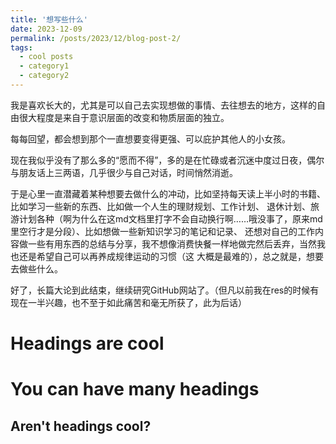 ```yaml
---
title: '想写些什么'
date: 2023-12-09
permalink: /posts/2023/12/blog-post-2/
tags:
  - cool posts
  - category1
  - category2
---
```


我是喜欢长大的，尤其是可以自己去实现想做的事情、去往想去的地方，这样的自由很大程度是来自于意识层面的改变和物质层面的独立。

每每回望，都会想到那个一直想要变得更强、可以庇护其他人的小女孩。

现在我似乎没有了那么多的“愿而不得”，多的是在忙碌或者沉迷中度过日夜，偶尔与朋友话上三两语，几乎很少与自己对话，时间悄然消逝。

于是心里一直潜藏着某种想要去做什么的冲动，比如坚持每天读上半小时的书籍、比如学习一些新的东西、比如做一个人生的理财规划、工作计划、
退休计划、旅游计划各种（啊为什么在这md文档里打字不会自动换行啊……哦没事了，原来md里空行才是分段）、比如想做一些新知识学习的笔记和记录、
还想对自己的工作内容做一些有用东西的总结与分享，我不想像消费快餐一样地做完然后丢弃，当然我也还是希望自己可以再养成规律运动的习惯（这
大概是最难的），总之就是，想要去做些什么。

好了，长篇大论到此结束，继续研究GitHub网站了。（但凡以前我在res的时候有现在一半兴趣，也不至于如此痛苦和毫无所获了，此为后话）

Headings are cool
======

You can have many headings
======

Aren't headings cool?
------
